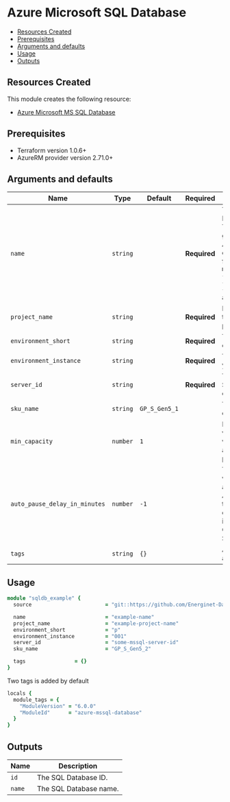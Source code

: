 # Azure Microsoft SQL Database

- [Resources Created](#resources-created)
- [Prerequisites](#prerequisites)
- [Arguments and defaults](#arguments-and-defaults)
- [Usage](#usage)
- [Outputs](#outputs)

## Resources Created

This module creates the following resource:

- [Azure Microsoft MS SQL Database](https://registry.terraform.io/providers/hashicorp/azurerm/latest/docs/resources/mssql_database)

## Prerequisites

- Terraform version 1.0.6+
- AzureRM provider version 2.71.0+

## Arguments and defaults

| Name | Type | Default | Required | Description |
|-|-|-|-|-|
| `name` | `string` | | **Required** | The name of the Microsoft SQL Server. This needs to be globally unique within Azure. The final name of the resource will follow this syntax `mssqldb-{name}-{project_name}-{environment_short}-{environment_instance}` and be in lowercase. |
| `project_name` | `string` | | **Required** | Name of the project this infrastructure is a part of. |
| `environment_short` | `string` | | **Required** | The short value name of your environment. |
| `environment_instance` | `string` | | **Required** |  The instance number of your environment. |
| `server_id` | `string` | | **Required** | The ID of the SQL Server on which to create the database. |
| `sku_name` | `string` | `GP_S_Gen5_1` | | The SKU of the database to be created. |
| `min_capacity` | `number` | `1` | | Minimal capacity of vCores that database will always have allocated, if not paused. |
| `auto_pause_delay_in_minutes` | `number`| `-1` | | Time in minutes after which database is automatically paused. A value of -1 means that automatic pause is disabled. This property is only settable for General Purpose Serverless databases. |
| `tags` | `string` | `{}` | | A mapping of tags to assign to the resource. |

## Usage

```ruby
module "sqldb_example" { 
  source                        = "git::https://github.com/Energinet-DataHub/geh-terraform-modules.git//azure/sql-database?ref=6.0.0"

  name                          = "example-name"
  project_name                  = "example-project-name"
  environment_short             = "p"
  environment_instance          = "001"
  server_id                     = "some-mssql-server-id"
  sku_name                      = "GP_S_Gen5_2"

  tags                = {}
}
```

Two tags is added by default

```ruby
locals {
  module_tags = {
    "ModuleVersion" = "6.0.0"
    "ModuleId"      = "azure-mssql-database"
  }
}
```

## Outputs

| Name | Description |
|-|-|
| `id` | The SQL Database ID. |
| `name` | The SQL Database name. |
